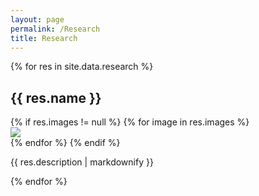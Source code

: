 ```yaml
---
layout: page
permalink: /Research
title: Research
---
```

<div class="row">
{% for res in site.data.research %}
  <h2>{{ res.name }}</h2>
  <div class="col-md-4">
  {% if res.images != null %}
  {% for image in res.images %}
    <div class="thumbnail">
    <img class="img-responsive" src="{{ site.baseurl }}{{ image }}"/>
    </div>
  {% endfor %}
  {% endif %}
  </div>
  <div class="col-md-8">
  <p>{{ res.description | markdownify }}</p>
  </div>
{% endfor %}
</div>
